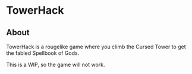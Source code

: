 # TowerHack

## About

TowerHack is a rougelike game where you climb the Cursed Tower to get the fabled Spellbook of Gods.

This is a WIP, so the game will not work.
